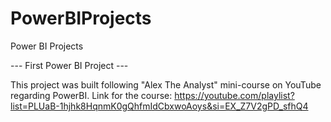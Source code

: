 # PowerBIProjects
Power BI Projects

--- First Power BI Project ---

This project was built following "Alex The Analyst" mini-course on YouTube regarding PowerBI.
Link for the course: https://youtube.com/playlist?list=PLUaB-1hjhk8HqnmK0gQhfmIdCbxwoAoys&si=EX_Z7V2gPD_sfhQ4
